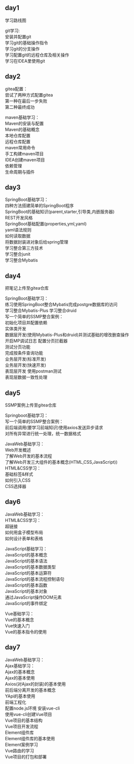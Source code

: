 ## day1
学习路线图

git学习:  
安装并配置git  
学习git的基础操作指令  
学习git的分支操作   
学习配置git的远程仓库及相关操作  
学习在IDEA里使用git

## day2
gitea配置：  
尝试了两种方式配置gitea   
第一种在最后一步失败  
第二种最终成功

maven基础学习：  
Maven的安装与配置  
Maven的基础概念  
本地仓库配置  
远程仓库配置  
maven常用命令  
手工构建maven项目  
IDEA创建maven项目  
依赖管理  
生命周期与插件  

## day3
SpringBoot基础学习：  
四种方法搭建简单的SpringBoot程序  
SpringBoot的基础知识(parent,starter,引导类,内嵌服务器)  
REST开发风格  
SpringBoot基础配置(properties,yml,yaml)  
yaml语法规则  
如何读取数据  
将数据封装进对象后给spring管理  
学习整合第三方技术  
学习整合junit  
学习整合Mybatis

## day4
把笔记上传至gitea仓库  

SpringBoot基础学习：  
练习使用SpringBoot整合Mybatis完成postgre数据库的访问  
学习整合Mybatis-Plus
学习整合druid  
写一个简单的SSMP整合案例：  
初始化项目并配置依赖  
实体类开发  
数据层开发(使用Mybatis-Plus和druid)并测试基础的增改删查操作  
开启MP调试日志  配置分页拦截器  
测试分页功能  
完成按条件查询功能  
业务层开发(标准开发)  
业务层开发(快速开发)  
表现层开发  使用postman测试  
表现层数据一致性处理

## day5
SSMP案例上传至gitea仓库  

Springboot基础学习：  
写一个简单的SSMP整合案例：  
前后端调用(要学习前端知识)使用axios发送异步请求  
对所有异常进行统一处理，统一数据格式    

JavaWeb基础学习：  
Web开发概述  
了解Web开发的基本流程  
了解Web开发三大组件的基本概念(HTML,CSS,JavaScript))  
HTML&CSS学习：   
基础标签&样式  
如何引入CSS  
CSS选择器  

## day6  
JavaWeb基础学习：  
HTML&CSS学习：   
超链接  
如何用盒子模型布局  
如何设计表单和表格  

JavaScript基础学习：  
JavaScript的基本概念    
JavaScript的基本语法    
JavaScript的基本数据类型    
JavaScript的基本运算符  
JavaScript的基本流程控制语句    
JavaScript的基本函数    
JavaScript的基本对象    
通过JavaScript操作DOM元素   
JavaScript的事件绑定    

Vue基础学习：   
Vue的基本概念   
Vue快速入门     
Vue的基本指令的使用     
   

## day7
JavaWeb基础学习：  
Ajax基础学习：  
Ajax的基本概念  
Ajax的基本使用  
Axios(对Ajax的封装)的基本使用  
前后端分离开发的基本概念  
YApi的基本使用  
前端工程化  
配置node.js环境  安装vue-cli  
使用vue-cli创建Vue项目  
Vue项目的基本结构  
Vue项目开发流程  
Element组件库    
Element组件库的基本使用     
Element案例学习     
Vue路由的学习   
Vue项目的打包和部署  
















 







